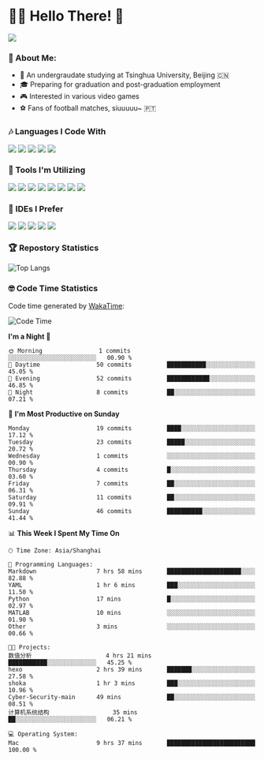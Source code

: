 # 😶‍🌫️ Hello There! 🤩
![](Walt.jpeg)
### 🫣 About Me:

- 🏫 An undergraudate studying at Tsinghua University, Beijing 🇨🇳
- 🎓 Preparing for graduation and post-graduation employment
- 🎮 Interested in various video games
- ⚽ Fans of football matches, siuuuuu~ 🇵🇹

### 🎶 Languages I Code With

![](https://img.shields.io/badge/Python-purple?logo=python) ![](https://img.shields.io/badge/C++-blue?logo=cplusplus) ![](https://img.shields.io/badge/Typescript-darkblue?logo=typescript) ![](https://img.shields.io/badge/Javascript-orange?logo=javascript) ![](https://img.shields.io/badge/Rust-yellow?logo=rust) 

### 👀 Tools I'm Utilizing

![](https://img.shields.io/badge/Pytorch-darkred?logo=pytorch) ![](https://img.shields.io/badge/Torch_Geometric-red?logo=pyg) ![](https://img.shields.io/badge/Jupyter-yellow?logo=jupyter) ![](https://img.shields.io/badge/OpenCV-blue?logo=opencv) ![](https://img.shields.io/badge/React-darkblue?logo=react) ![](https://img.shields.io/badge/mysql-3C5280?logo=Mysql) ![](https://img.shields.io/badge/OpenAI-green?logo=openai) ![](https://img.shields.io/badge/Node.JS-darkgreen?logo=nodedotjs) 

### 🤔 IDEs I Prefer

![](https://img.shields.io/badge/Visual_Studio-darkpink?logo=visualstudio) ![](https://img.shields.io/badge/VSCode-blue?logo=visualstudiocode) ![](https://img.shields.io/badge/Ps-darkblue?logo=adobephotoshop) ![](https://img.shields.io/badge/Pr-purple?logo=adobepremierepro) ![](https://img.shields.io/badge/Office-red?logo=microsoft)

### 🏆 Repostory Statistics

![Top Langs](https://github-readme-stats.vercel.app/api/top-langs/?username=EkkoXiao&layout=compact)

### 🤓 Code Time Statistics

Code time generated by [WakaTime](https://wakatime.com/):

<!--START_SECTION:waka-->
![Code Time](http://img.shields.io/badge/Code%20Time-27%20hrs%201%20min-blue)

**I'm a Night 🦉** 

```text
🌞 Morning                1 commits           ░░░░░░░░░░░░░░░░░░░░░░░░░   00.90 % 
🌆 Daytime                50 commits          ███████████░░░░░░░░░░░░░░   45.05 % 
🌃 Evening                52 commits          ████████████░░░░░░░░░░░░░   46.85 % 
🌙 Night                  8 commits           ██░░░░░░░░░░░░░░░░░░░░░░░   07.21 % 
```
📅 **I'm Most Productive on Sunday** 

```text
Monday                   19 commits          ████░░░░░░░░░░░░░░░░░░░░░   17.12 % 
Tuesday                  23 commits          █████░░░░░░░░░░░░░░░░░░░░   20.72 % 
Wednesday                1 commits           ░░░░░░░░░░░░░░░░░░░░░░░░░   00.90 % 
Thursday                 4 commits           █░░░░░░░░░░░░░░░░░░░░░░░░   03.60 % 
Friday                   7 commits           ██░░░░░░░░░░░░░░░░░░░░░░░   06.31 % 
Saturday                 11 commits          ██░░░░░░░░░░░░░░░░░░░░░░░   09.91 % 
Sunday                   46 commits          ██████████░░░░░░░░░░░░░░░   41.44 % 
```


📊 **This Week I Spent My Time On** 

```text
🕑︎ Time Zone: Asia/Shanghai

💬 Programming Languages: 
Markdown                 7 hrs 58 mins       █████████████████████░░░░   82.88 % 
YAML                     1 hr 6 mins         ███░░░░░░░░░░░░░░░░░░░░░░   11.50 % 
Python                   17 mins             █░░░░░░░░░░░░░░░░░░░░░░░░   02.97 % 
MATLAB                   10 mins             ░░░░░░░░░░░░░░░░░░░░░░░░░   01.90 % 
Other                    3 mins              ░░░░░░░░░░░░░░░░░░░░░░░░░   00.66 % 

🐱‍💻 Projects: 
数值分析                     4 hrs 21 mins       ███████████░░░░░░░░░░░░░░   45.25 % 
hexo                     2 hrs 39 mins       ███████░░░░░░░░░░░░░░░░░░   27.58 % 
shoka                    1 hr 3 mins         ███░░░░░░░░░░░░░░░░░░░░░░   10.96 % 
Cyber-Security-main      49 mins             ██░░░░░░░░░░░░░░░░░░░░░░░   08.51 % 
计算机系统结构                  35 mins             ██░░░░░░░░░░░░░░░░░░░░░░░   06.21 % 

💻 Operating System: 
Mac                      9 hrs 37 mins       █████████████████████████   100.00 % 
```


<!--END_SECTION:waka-->
<!--
**EkkoXiao/EkkoXiao** is a ✨ _special_ ✨ repository because its `README.md` (this file) appears on your GitHub profile.

Here are some ideas to get you started:

- 🔭 I’m currently working on ...
- 🌱 I’m currently learning ...
- 👯 I’m looking to collaborate on ...
- 🤔 I’m looking for help with ...
- 💬 Ask me about ...
- 📫 How to reach me: ...
- 😄 Pronouns: ...
- ⚡ Fun fact: ...
-->
